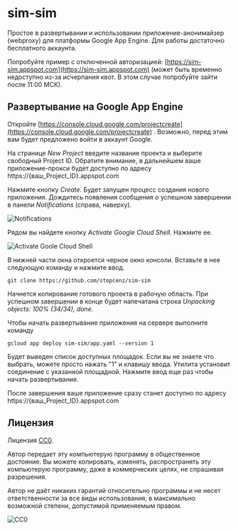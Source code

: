 sim-sim
=======

Простое в развертывании и использовании приложение-анонимайзер (webproxy) для платформы Google App Engine. Для работы достаточно бесплатного аккаунта. 

Попробуйте пример с отключенной авторизацией: [https://sim-sim.appspot.com](https://sim-sim.appspot.com) (может быть временно недоступно из-за исчерпания квот. В этом случае попробуйте зайти после 11:00 МСК).


Развертывание на Google App Engine
---------------------------------

Откройте [https://console.cloud.google.com/projectcreate](https://console.cloud.google.com/projectcreate) . Возможно, перед этим вам будет предложено войти в аккаунт Google.

На странице *New Project* введите название проекта и выберите свободный Project ID. Обратите внимание, в дальнейшем ваше приложение-прокси будет доступно по адресу https://{ваш_Project_ID}.appspot.com

Нажмите кнопку *Create*. Будет запущен процесс создания нового приложения. Дождитесь появления сообщения о успешном завершении в панели *Notifications* (справа, наверху).

![Notifications](http://images.vfl.ru/ii/1523011443/c77c1b79/21273759.png)

Рядом вы найдете кнопку *Activate Google Cloud Shell*. Нажмите ее.

![Activate Goole Cloud Shell](http://images.vfl.ru/ii/1523011521/427768bf/21273769.png)

В нижней части окна откроется черное окно консоли. Вставьте в нее следующую команду и нажмите ввод.

    git clone https://github.com/stopcenz/sim-sim

Начнется копирование готового проекта в рабочую область. При успешном завершении в конце будет напечатана строка *Unpacking objects: 100% (34/34), done*.

Чтобы начать развертывание приложения на сервере выполните команду

    gcloud app deploy sim-sim/app.yaml --version 1

Будет выведен список доступных площадок. Если вы не знаете что выбрать, можете просто нажать "1" и клавишу ввода. Утилита установит соединение с указанной площадной. Нажмите ввод еще раз чтобы начать развертывание.

После завершения ваше приложение сразу станет доступно по адресу https://{ваш_Project_ID}.appspot.com


Лицензия
--------

Лицензия [CC0](http://creativecommons.org/publicdomain/zero/1.0/).

Автор передает эту компьютерую программу в общественное достояние. Вы можете копировать, изменять, распространять эту компьютерую программу, даже в коммерческих целях, не спрашивая разрешения.

Автор не даёт никаких гарантий относительно программы и не несет ответственности за все виды использования, в максимально возможной степени, допустимой применяемым правом.

![CC0](https://licensebuttons.net/p/zero/1.0/80x15.png)
